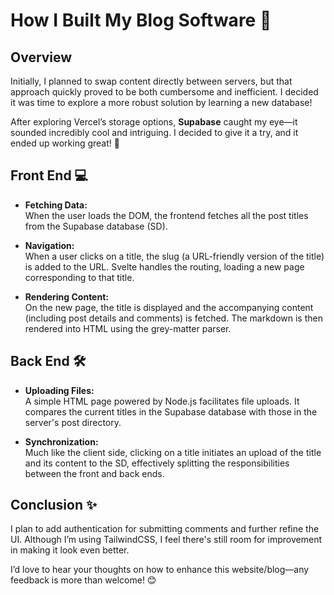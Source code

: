 # How I Built My Blog Software 🚀

## Overview

Initially, I planned to swap content directly between servers, but that approach quickly proved to be both cumbersome and inefficient. I decided it was time to explore a more robust solution by learning a new database!

After exploring Vercel’s storage options, **Supabase** caught my eye—it sounded incredibly cool and intriguing. I decided to give it a try, and it ended up working great! 🎉

## Front End 💻

- **Fetching Data:**  
  When the user loads the DOM, the frontend fetches all the post titles from the Supabase database (SD).

- **Navigation:**  
  When a user clicks on a title, the slug (a URL-friendly version of the title) is added to the URL. Svelte handles the routing, loading a new page corresponding to that title.

- **Rendering Content:**  
  On the new page, the title is displayed and the accompanying content (including post details and comments) is fetched. The markdown is then rendered into HTML using the grey-matter parser.

## Back End 🛠️

- **Uploading Files:**  
  A simple HTML page powered by Node.js facilitates file uploads. It compares the current titles in the Supabase database with those in the server's post directory.

- **Synchronization:**  
  Much like the client side, clicking on a title initiates an upload of the title and its content to the SD, effectively splitting the responsibilities between the front and back ends.

## Conclusion ✨

I plan to add authentication for submitting comments and further refine the UI. Although I’m using TailwindCSS, I feel there's still room for improvement in making it look even better.

I’d love to hear your thoughts on how to enhance this website/blog—any feedback is more than welcome! 😊
